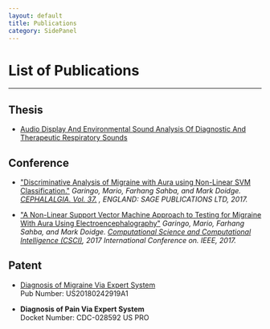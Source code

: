 ```yaml
---
layout: default
title: Publications
category: SidePanel
---
```

# List of Publications
<hr>

## Thesis
- [Audio Display And Environmental Sound Analysis Of Diagnostic And Therapeutic Respiratory Sounds](https://digital.library.ryerson.ca/islandora/object/RULA:3331)

## Conference 
- ["Discriminative Analysis of Migraine with Aura using Non-Linear SVM Classification."](https://headachesciences.com/documents/Poster.pdf) _Garingo, Mario, Farhang Sahba, and Mark Doidge. [CEPHALALGIA. Vol. 37.](https://journals.sagepub.com/doi/full/10.1177/0333102417719590) , ENGLAND: SAGE PUBLICATIONS LTD, 2017._

- ["A Non-Linear Support Vector Machine Approach to Testing for Migraine With Aura Using Electroencephalography"](https://ieeexplore.ieee.org/document/8561063) _Garingo, Mario, Farhang Sahba, and Mark Doidge. [Computational Science and Computational Intelligence (CSCI)](https://americancse.org/events/csci2017), 2017 International Conference on. IEEE, 2017._

## Patent
- [Diagnosis of Migraine Via Expert System](https://patents.google.com/patent/US20180242919A1/en) <br>
	Pub Number: US20180242919A1

- **Diagnosis of Pain Via Expert System** <br>
Docket Number: CDC-028592 US PRO



